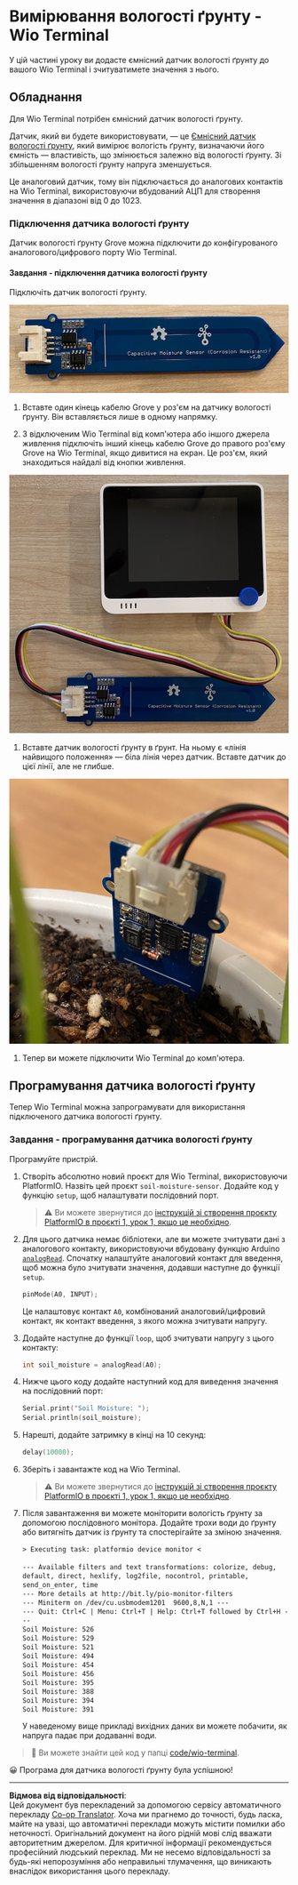<!--
CO_OP_TRANSLATOR_METADATA:
{
  "original_hash": "0d55caa8c23d73635b7559102cd17b8a",
  "translation_date": "2025-08-28T17:46:53+00:00",
  "source_file": "2-farm/lessons/2-detect-soil-moisture/wio-terminal-soil-moisture.md",
  "language_code": "uk"
}
-->
# Вимірювання вологості ґрунту - Wio Terminal

У цій частині уроку ви додасте ємнісний датчик вологості ґрунту до вашого Wio Terminal і зчитуватимете значення з нього.

## Обладнання

Для Wio Terminal потрібен ємнісний датчик вологості ґрунту.

Датчик, який ви будете використовувати, — це [Ємнісний датчик вологості ґрунту](https://www.seeedstudio.com/Grove-Capacitive-Moisture-Sensor-Corrosion-Resistant.html), який вимірює вологість ґрунту, визначаючи його ємність — властивість, що змінюється залежно від вологості ґрунту. Зі збільшенням вологості ґрунту напруга зменшується.

Це аналоговий датчик, тому він підключається до аналогових контактів на Wio Terminal, використовуючи вбудований АЦП для створення значення в діапазоні від 0 до 1023.

### Підключення датчика вологості ґрунту

Датчик вологості ґрунту Grove можна підключити до конфігурованого аналогового/цифрового порту Wio Terminal.

#### Завдання - підключення датчика вологості ґрунту

Підключіть датчик вологості ґрунту.

![Датчик вологості ґрунту Grove](../../../../../translated_images/grove-capacitive-soil-moisture-sensor.e7f0776cce30e78be5cc5a07839385fd6718857f31b5bf5ad3d0c73c83b2f0ef.uk.png)

1. Вставте один кінець кабелю Grove у роз'єм на датчику вологості ґрунту. Він вставляється лише в одному напрямку.

1. З відключеним Wio Terminal від комп'ютера або іншого джерела живлення підключіть інший кінець кабелю Grove до правого роз'єму Grove на Wio Terminal, якщо дивитися на екран. Це роз'єм, який знаходиться найдалі від кнопки живлення.

![Датчик вологості ґрунту Grove, підключений до правого роз'єму](../../../../../translated_images/wio-soil-moisture-sensor.46919b61c3f6cb7497662251b29038ee0e57a4c8b9d071feb996c3b0d7f65aaf.uk.png)

1. Вставте датчик вологості ґрунту в ґрунт. На ньому є «лінія найвищого положення» — біла лінія через датчик. Вставте датчик до цієї лінії, але не глибше.

![Датчик вологості ґрунту Grove у ґрунті](../../../../../translated_images/soil-moisture-sensor-in-soil.bfad91002bda5e960f8c51ee64b02ee59b32c8c717e3515a2c945f33e614e403.uk.png)

1. Тепер ви можете підключити Wio Terminal до комп'ютера.

## Програмування датчика вологості ґрунту

Тепер Wio Terminal можна запрограмувати для використання підключеного датчика вологості ґрунту.

### Завдання - програмування датчика вологості ґрунту

Програмуйте пристрій.

1. Створіть абсолютно новий проєкт для Wio Terminal, використовуючи PlatformIO. Назвіть цей проєкт `soil-moisture-sensor`. Додайте код у функцію `setup`, щоб налаштувати послідовний порт.

    > ⚠️ Ви можете звернутися до [інструкцій зі створення проєкту PlatformIO в проєкті 1, урок 1, якщо це необхідно](../../../1-getting-started/lessons/1-introduction-to-iot/wio-terminal.md#create-a-platformio-project).

1. Для цього датчика немає бібліотеки, але ви можете зчитувати дані з аналогового контакту, використовуючи вбудовану функцію Arduino [`analogRead`](https://www.arduino.cc/reference/en/language/functions/analog-io/analogread/). Спочатку налаштуйте аналоговий контакт для введення, щоб можна було зчитувати значення, додавши наступне до функції `setup`.

    ```cpp
    pinMode(A0, INPUT);
    ```

    Це налаштовує контакт `A0`, комбінований аналоговий/цифровий контакт, як контакт введення, з якого можна зчитувати напругу.

1. Додайте наступне до функції `loop`, щоб зчитувати напругу з цього контакту:

    ```cpp
    int soil_moisture = analogRead(A0);
    ```

1. Нижче цього коду додайте наступний код для виведення значення на послідовний порт:

    ```cpp
    Serial.print("Soil Moisture: ");
    Serial.println(soil_moisture);
    ```

1. Нарешті, додайте затримку в кінці на 10 секунд:

    ```cpp
    delay(10000);
    ```

1. Зберіть і завантажте код на Wio Terminal.

    > ⚠️ Ви можете звернутися до [інструкцій зі створення проєкту PlatformIO в проєкті 1, урок 1, якщо це необхідно](../../../1-getting-started/lessons/1-introduction-to-iot/wio-terminal.md#write-the-hello-world-app).

1. Після завантаження ви можете моніторити вологість ґрунту за допомогою послідовного монітора. Додайте трохи води до ґрунту або витягніть датчик із ґрунту та спостерігайте за зміною значення.

    ```output
    > Executing task: platformio device monitor <
    
    --- Available filters and text transformations: colorize, debug, default, direct, hexlify, log2file, nocontrol, printable, send_on_enter, time
    --- More details at http://bit.ly/pio-monitor-filters
    --- Miniterm on /dev/cu.usbmodem1201  9600,8,N,1 ---
    --- Quit: Ctrl+C | Menu: Ctrl+T | Help: Ctrl+T followed by Ctrl+H ---
    Soil Moisture: 526
    Soil Moisture: 529
    Soil Moisture: 521
    Soil Moisture: 494
    Soil Moisture: 454
    Soil Moisture: 456
    Soil Moisture: 395
    Soil Moisture: 388
    Soil Moisture: 394
    Soil Moisture: 391
    ```

    У наведеному вище прикладі вихідних даних ви можете побачити, як напруга падає при додаванні води.

> 💁 Ви можете знайти цей код у папці [code/wio-terminal](../../../../../2-farm/lessons/2-detect-soil-moisture/code/wio-terminal).

😀 Програма для датчика вологості ґрунту була успішною!

---

**Відмова від відповідальності**:  
Цей документ був перекладений за допомогою сервісу автоматичного перекладу [Co-op Translator](https://github.com/Azure/co-op-translator). Хоча ми прагнемо до точності, будь ласка, майте на увазі, що автоматичні переклади можуть містити помилки або неточності. Оригінальний документ на його рідній мові слід вважати авторитетним джерелом. Для критичної інформації рекомендується професійний людський переклад. Ми не несемо відповідальності за будь-які непорозуміння або неправильні тлумачення, що виникають внаслідок використання цього перекладу.